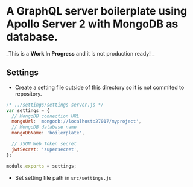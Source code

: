 # A GraphQL server boilerplate using Apollo Server 2 with MongoDB as database.

_This is a **Work In Progress** and it is not production ready! _

## Settings

- Create a setting file outside of this directory so it is not commited to repository.

```javascript
/* ../settings/settings-server.js */
var settings = {
  // MongoDB connection URL
  mongoUrl: 'mongodb://localhost:27017/myproject',
  // MongoDB database name
  mongoDbName: 'boilerplate',

  // JSON Web Token secret
  jwtSecret: 'supersecret',
};

module.exports = settings;
```

- Set setting file path in `src/settings.js`
